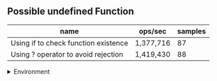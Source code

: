 ## Possible undefined Function

|name|ops/sec|samples|
|-|-|-|
|Using if to check function existence|1,377,716|87|
|Using ? operator to avoid rejection|1,419,430|88|


<details>
<summary>Environment</summary>

* __Machine:__ linux x64 | 4 vCPUs | 15.2GB Mem
* __Run:__ Fri May 03 2024 23:15:52 GMT+0000 (Coordinated Universal Time)
</details>

<!--
{"environment":{"platform":"linux","arch":"x64","cpus":4,"totalMemory":15.245216369628906},"benchmarks":[{"name":"Using if to check function existence","opsSec":1377716.0859461161,"samples":3},{"name":"Using ? operator to avoid rejection","opsSec":1419429.6944159342,"samples":4}]}-->
